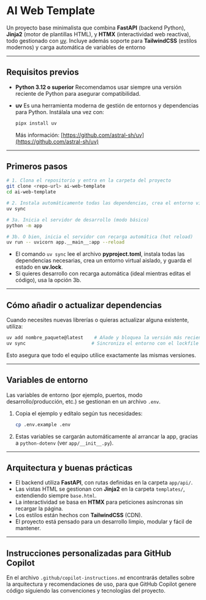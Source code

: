 # AI Web Template

Un proyecto base minimalista que combina **FastAPI** (backend Python), **Jinja2** (motor de plantillas HTML), y **HTMX** (interactividad web reactiva), todo gestionado con [uv](https://github.com/astral-sh/uv).
Incluye además soporte para **TailwindCSS** (estilos modernos) y carga automática de variables de entorno 

---

## Requisitos previos

* **Python 3.12 o superior**
  Recomendamos usar siempre una versión reciente de Python para asegurar compatibilidad.
* **uv**
  Es una herramienta moderna de gestión de entornos y dependencias para Python.
  Instálala una vez con:

  ```bash
  pipx install uv
  ```

  Más información: [https://github.com/astral-sh/uv](https://github.com/astral-sh/uv)

---

## Primeros pasos

```bash
# 1. Clona el repositorio y entra en la carpeta del proyecto
git clone <repo-url> ai-web-template
cd ai-web-template

# 2. Instala automáticamente todas las dependencias, crea el entorno virtual y el archivo de lock
uv sync

# 3a. Inicia el servidor de desarrollo (modo básico)
python -m app

# 3b. O bien, inicia el servidor con recarga automática (hot reload)
uv run -- uvicorn app.__main__:app --reload
```

* El comando `uv sync` lee el archivo **pyproject.toml**, instala todas las dependencias necesarias, crea un entorno virtual aislado, y guarda el estado en **uv.lock**.
* Si quieres desarrollo con recarga automática (ideal mientras editas el código), usa la opción 3b.

---

## Cómo añadir o actualizar dependencias

Cuando necesites nuevas librerías o quieras actualizar alguna existente, utiliza:

```bash
uv add nombre_paquete@latest    # Añade y bloquea la versión más reciente
uv sync                        # Sincroniza el entorno con el lockfile
```

Esto asegura que todo el equipo utilice exactamente las mismas versiones.

---

## Variables de entorno

Las variables de entorno (por ejemplo, puertos, modo desarrollo/producción, etc.) se gestionan en un archivo `.env`.

1. Copia el ejemplo y edítalo según tus necesidades:

   ```bash
   cp .env.example .env
   ```
2. Estas variables se cargarán automáticamente al arrancar la app, gracias a `python-dotenv` (ver `app/__init__.py`).

---

## Arquitectura y buenas prácticas

* El backend utiliza **FastAPI**, con rutas definidas en la carpeta `app/api/`.
* Las vistas HTML se gestionan con **Jinja2** en la carpeta `templates/`, extendiendo siempre `base.html`.
* La interactividad se basa en **HTMX** para peticiones asíncronas sin recargar la página.
* Los estilos están hechos con **TailwindCSS** (CDN).
* El proyecto está pensado para un desarrollo limpio, modular y fácil de mantener.

---

## Instrucciones personalizadas para GitHub Copilot

En el archivo `.github/copilot-instructions.md` encontrarás detalles sobre la arquitectura y recomendaciones de uso, para que GitHub Copilot genere código siguiendo las convenciones y tecnologías del proyecto.

